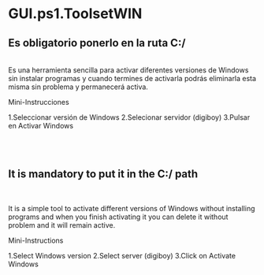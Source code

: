 # GUI.ps1.ToolsetWIN

<h2>Es obligatorio ponerlo en la ruta C:/</h2>
<br>
Es una herramienta sencilla para activar diferentes versiones de Windows sin instalar programas y cuando termines de activarla podrás eliminarla esta misma sin problema y permanecerá activa.

Mini-Instrucciones

1.Seleccionar versión de Windows
2.Selecionar servidor (digiboy)
3.Pulsar en Activar Windows

<br><br>
<h2>It is mandatory to put it in the C:/ path</h2>
<br>


It is a simple tool to activate different versions of Windows without installing programs and when you finish activating it you can delete it without problem and it will remain active.

Mini-Instructions

 1.Select Windows version
 2.Select server (digiboy)
 3.Click on Activate Windows
